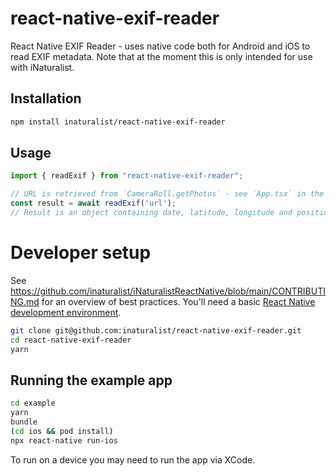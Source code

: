 # react-native-exif-reader
React Native EXIF Reader - uses native code both for Android and iOS to read EXIF metadata. Note that at the moment this is only intended for use with iNaturalist.

## Installation

```sh
npm install inaturalist/react-native-exif-reader
```

## Usage

```js
import { readExif } from "react-native-exif-reader";

// URL is retrieved from `CameraRoll.getPhotos` - see `App.tsx` in the example app
const result = await readExif('url');
// Result is an object containing date, latitude, longitude and positional_accuracy (if exists).
```

# Developer setup

See https://github.com/inaturalist/iNaturalistReactNative/blob/main/CONTRIBUTING.md for an overview of best practices. You'll need a basic [React Native development environment](https://reactnative.dev/docs/environment-setup).

```zsh
git clone git@github.com:inaturalist/react-native-exif-reader.git
cd react-native-exif-reader
yarn
```

## Running the example app

```zsh
cd example
yarn
bundle
(cd ios && pod install)
npx react-native run-ios
```

To run on a device you may need to run the app via XCode.
